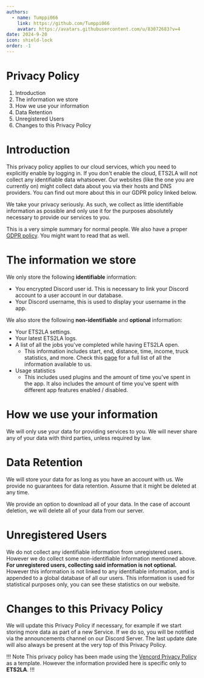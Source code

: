 ```yaml
---
authors: 
  - name: Tumppi066
    link: https://github.com/Tumppi066
    avatar: https://avatars.githubusercontent.com/u/83072683?v=4
date: 2024-9-20
icon: shield-lock
order: -1
---
```

# Privacy Policy
1. Introduction
2. The information we store
3. How we use your information
4. Data Retention
5. Unregistered Users
6. Changes to this Privacy Policy

# Introduction
This privacy policy applies to our cloud services, which you need to explicitly enable by logging in. If you don't enable the cloud, ETS2LA will not collect any identifiable data whatsoever. Our websites (like the one you are currently on) might collect data about you via their hosts and DNS providers. You can find out more about this in our GDPR policy linked below.

We take your privacy seriously. As such, we collect as little identifiable information as possible and only use it for the purposes absolutely necessary to provide our services to you.

This is a very simple summary for normal people. We also have a proper [GDPR policy](https://ets2la.github.io/documentation/GDPR/). You might want to read that as well.

# The information we store
We only store the following **identifiable** information:
- You encrypted Discord user id. This is necessary to link your Discord account to a user account in our database.
- Your Discord username, this is used to display your username in the app.

We also store the following **non-identifiable** and **optional** information:
- Your ETS2LA settings.
- Your latest ETS2LA logs.
- A list of all the jobs you've completed while having ETS2LA open.
  - This information includes start, end, distance, time, income, truck statistics, and more. Check this [page](https://ets2la.github.io/documentation/developers/modules/#trucksimapi) for a full list of all the information available to us.
- Usage statistics
  - This includes used plugins and the amount of time you've spent in the app. It also includes the amount of time you've spent with different app features enabled / disabled.

# How we use your information
We will only use your data for providing services to you. We will never share any of your data with third parties, unless required by law.

# Data Retention
We will store your data for as long as you have an account with us. We provide no guarantees for data retention. Assume that it might be deleted at any time.

We provide an option to download all of your data. In the case of account deletion, we will delete all of your data from our server.

# Unregistered Users
We do not collect any identifiable information from unregistered users. However we do collect some non-identifiable information mentioned above. **For unregistered users, collecting said information is not optional.** However this information is not linked to any identifiable information, and is appended to a global database of all our users. This information is used for statistical purposes only, you can see these statistics on our website.

# Changes to this Privacy Policy
We will update this Privacy Policy if necessary, for example if we start storing more data as part of a new Service. If we do so, you will be notified via the announcements channel on our Discord Server. The last update date will also always be present at the very top of this Privacy Policy.

!!! Note
This privacy policy has been made using the [Vencord Privacy Policy](https://vencord.dev/cloud/privacy/) as a template. However the information provided here is specific only to **ETS2LA**.
!!!